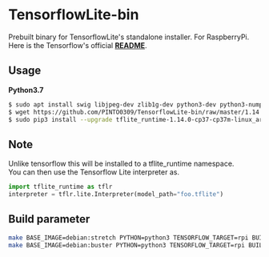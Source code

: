 # TensorflowLite-bin
Prebuilt binary for TensorflowLite's standalone installer. For RaspberryPi.  
Here is the Tensorflow's official **[README](https://github.com/tensorflow/tensorflow/tree/master/tensorflow/lite/tools/pip_package)**.

## Usage
**Python3.7**  
```bash
$ sudo apt install swig libjpeg-dev zlib1g-dev python3-dev python3-numpy unzip
$ wget https://github.com/PINTO0309/TensorflowLite-bin/raw/master/1.14.0/tflite_runtime-1.14.0-cp37-cp37m-linux_armv7l.whl
$ sudo pip3 install --upgrade tflite_runtime-1.14.0-cp37-cp37m-linux_armv7l.whl
```

## Note
Unlike tensorflow this will be installed to a tflite_runtime namespace.  
You can then use the Tensorflow Lite interpreter as.  
```python
import tflite_runtime as tflr
interpreter = tflr.lite.Interpreter(model_path="foo.tflite")
```
## Build parameter

```bash
make BASE_IMAGE=debian:stretch PYTHON=python3 TENSORFLOW_TARGET=rpi BUILD_DEB=y docker-build
make BASE_IMAGE=debian:buster PYTHON=python3 TENSORFLOW_TARGET=rpi BUILD_DEB=y docker-build
```
